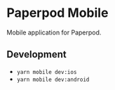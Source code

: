 # Paperpod Mobile 

Mobile application for Paperpod. 

## Development 
* `yarn mobile dev:ios`
* `yarn mobile dev:android`